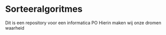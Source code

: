 # Sorteeralgoritmes
Dit is een repository voor een informatica PO
Hierin maken wij onze dromen waarheid
